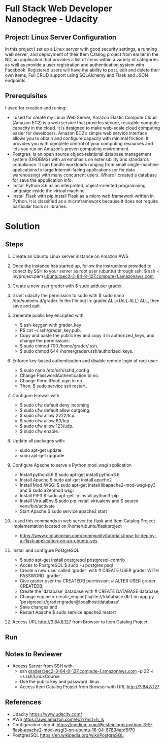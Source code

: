 # Full Stack Web Developer Nanodegree - Udacity

## Project: Linux Server Configuration
In this project I set up a Linux server with good security settings, a running web server, and deployment of their Item Catalog project from earlier in the ND, an application that provides a list of items within a variety of categories as well as provide a user registration and authentication system with Facebook. Registered users will have the ability to post, edit and delete their own items, Full CRUD support using SQLAlchemy and Flask and JSON endpoints.

## Prerequisites
I used for creation and runing:
* I used for create my Linux Web Server, Amazon Elastic Compute Cloud (Amazon EC2) is a web service that provides secure, resizable compute capacity in the cloud. It is designed to make web-scale cloud computing easier for developers. Amazon EC2’s simple web service interface allows you to obtain and configure capacity with minimal friction. It provides you with complete control of your computing resources and lets you run on Amazon’s proven computing environment. 
* Postgres, is an open source object-relational database management system (ORDBMS) with an emphasis on extensibility and standards compliance. It can handle workloads ranging from small single-machine applications to large Internet-facing applications (or for data warehousing) with many concurrent users. Where I created a database for save the appplication info.
* Install Python 3.6 as an interpreted, object-oriented programming language inside the virtual machine.
* Install Flask with pip install Flask as a micro web framework written in Python. It is classified as a microframework because it does not require particular tools or libraries.


# Solution

## Steps
1. Create an Ubuntu Linux server instance on Amazon AWS.
2. Once the instance has started up, follow the instructions provided to conect by SSH  to your server as root user (ubuntu) through ssh: $ ssh -i myproject.pem ubuntu@ec2-3-84-8-127.compute-1.amazonaws.com
4. Create a new user grader with $ sudo adduser grader.
5. Grant udacity the permission to sudo with $ sudo nano /etc/sudoers.d/grader. In the file put in: grader ALL=(ALL:ALL) ALL, then save and quit.
6. Generate public key encripted with 
    - $ ssh-keygen with grader_key
    - P$ cat ~/.ssh/grader_key.pub.
    - Copy and paste the public key and copy it in authorized_keys, and change the permissions:
    - $ sudo chmod 700 /home/grader/.ssh.
    - $ sudo chmod 644 /home/grader/.ssh/authorized_keys.

7. Enforce key-based authentication and disable remote login of root user:

    - $ sudo nano /etc/ssh/sshd_config
    * Change PasswordAuthentication to no.
    * Change PermitRootLogin to no
    - Then, $ sudo service ssh restart.

8. Configure Firewall with
    - $ sudo ufw default deny incoming.
    - $ sudo ufw default allow outgoing.
    - $ sudo ufw allow 2222/tcp.
    - $ sudo ufw allow 80/tcp.
    - $ sudo ufw allow 123/udp.
    - $ sudo ufw enable.

3. Update all packages with:
    - sudo apt-get update
    - sudo apt-get upgrade

4. Configure Apache to serve a Python mod_wsgi application 
    - Install python3.6 $ sudo apt-get install python3.6 
    - Install Apache $ sudo apt-get install apache2
    - Install Mod_WSGI $ sudo apt-get install libapache2-mod-wsgi-py3 and $ sudo a2enmod wsgi
    - Install PIP3 $ sudo apt-get -y install python3-pip
    - Install VirtualEnv $ sudo pip install virtualenv and $ source venv/bin/activate 
    - Start Apache $ sudo service apache2 start

5. I used this commands in web server for flask and Item Catalog Project implementation located on /home/ubuntu/flaskproject
    -  https://www.digitalocean.com/community/tutorials/how-to-deploy-a-flask-application-on-an-ubuntu-vps

6. Install and configure PostgreSQL
    - $ sudo apt-get install postgresql postgresql-contrib
    - Acces to PostgreSQL $ sudo -u postgres psql
    - Create a new user called 'grader' with # CREATE USER grader WITH PASSWORD 'grader';
    - Give grader user the CREATEDB permission: # ALTER USER grader CREATEDB; 
    - Create the 'database' database with # CREATE DATABASE database;
    - Change engine = create_engine('sqlite:///database.db') on app.py 'postgresql://grader:grader@localhost/database'
    - Save changes and 
    - Restart Apache $ sudo service apache2 restart
5. Access URL  http://3.84.8.127 from Browser to Item Catalog Project.


## Run

## Notes to Reviewer
- Access Server from SSH with:
    * ssh grader@ec2-3-84-8-127.compute-1.amazonaws.com -p 22  -i ~/.ssh/LinuxCourse
    * Use the public key and password: linux
  - Access Item Catalog Project from Browser with URL http://3.84.8.127.


## References 
* Udacity https://www.udacity.com/
* AWS https://aws.amazon.com/ec2/?nc1=h_ls
* Configuration step 4. https://medium.com/@esteininger/python-3-5-flask-apache2-mod-wsgi3-on-ubuntu-16-04-67894abf9f70
* PostgresSQL https://en.wikipedia.org/wiki/PostgreSQL
